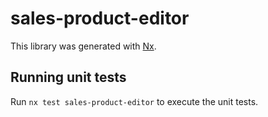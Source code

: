 # sales-product-editor

This library was generated with [Nx](https://nx.dev).

## Running unit tests

Run `nx test sales-product-editor` to execute the unit tests.
